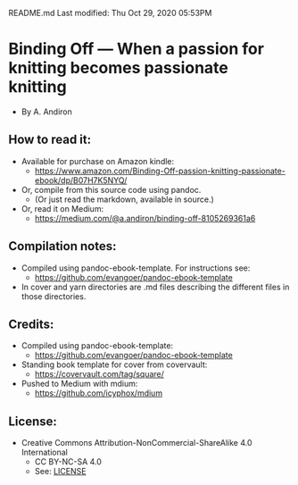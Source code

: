 README.md
Last modified: Thu Oct 29, 2020  05:53PM

# Binding Off — When a passion for knitting becomes passionate knitting
* By A. Andiron

## How to read it:
* Available for purchase on Amazon kindle:
	* https://www.amazon.com/Binding-Off-passion-knitting-passionate-ebook/dp/B07H7K5NYQ/ 
* Or, compile from this source code using pandoc.
	* (Or just read the markdown, available in source.) 
* Or, read it on Medium:
	* https://medium.com/@a.andiron/binding-off-8105269361a6


## Compilation notes:
* Compiled using pandoc-ebook-template. For instructions see:
	* https://github.com/evangoer/pandoc-ebook-template
* In cover and yarn directories are .md files describing the different files in those directories.

## Credits:
* Compiled using pandoc-ebook-template:
	* https://github.com/evangoer/pandoc-ebook-template
* Standing book template for cover from covervault:
	* https://covervault.com/tag/square/
* Pushed to Medium with mdium:
	* https://github.com/icyphox/mdium


## License:
* Creative Commons Attribution-NonCommercial-ShareAlike 4.0 International
	* CC BY-NC-SA 4.0
	* See: [LICENSE](./LICENSE)


